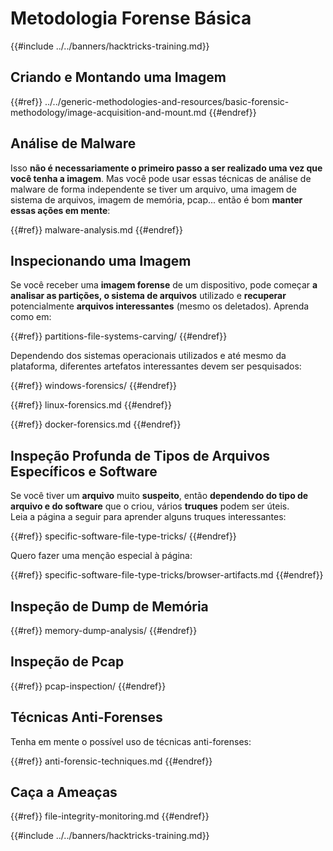 # Metodologia Forense Básica

{{#include ../../banners/hacktricks-training.md}}

## Criando e Montando uma Imagem

{{#ref}}
../../generic-methodologies-and-resources/basic-forensic-methodology/image-acquisition-and-mount.md
{{#endref}}

## Análise de Malware

Isso **não é necessariamente o primeiro passo a ser realizado uma vez que você tenha a imagem**. Mas você pode usar essas técnicas de análise de malware de forma independente se tiver um arquivo, uma imagem de sistema de arquivos, imagem de memória, pcap... então é bom **manter essas ações em mente**:

{{#ref}}
malware-analysis.md
{{#endref}}

## Inspecionando uma Imagem

Se você receber uma **imagem forense** de um dispositivo, pode começar **a analisar as partições, o sistema de arquivos** utilizado e **recuperar** potencialmente **arquivos interessantes** (mesmo os deletados). Aprenda como em:

{{#ref}}
partitions-file-systems-carving/
{{#endref}}

Dependendo dos sistemas operacionais utilizados e até mesmo da plataforma, diferentes artefatos interessantes devem ser pesquisados:

{{#ref}}
windows-forensics/
{{#endref}}

{{#ref}}
linux-forensics.md
{{#endref}}

{{#ref}}
docker-forensics.md
{{#endref}}

## Inspeção Profunda de Tipos de Arquivos Específicos e Software

Se você tiver um **arquivo** muito **suspeito**, então **dependendo do tipo de arquivo e do software** que o criou, vários **truques** podem ser úteis.\
Leia a página a seguir para aprender alguns truques interessantes:

{{#ref}}
specific-software-file-type-tricks/
{{#endref}}

Quero fazer uma menção especial à página:

{{#ref}}
specific-software-file-type-tricks/browser-artifacts.md
{{#endref}}

## Inspeção de Dump de Memória

{{#ref}}
memory-dump-analysis/
{{#endref}}

## Inspeção de Pcap

{{#ref}}
pcap-inspection/
{{#endref}}

## **Técnicas Anti-Forenses**

Tenha em mente o possível uso de técnicas anti-forenses:

{{#ref}}
anti-forensic-techniques.md
{{#endref}}

## Caça a Ameaças

{{#ref}}
file-integrity-monitoring.md
{{#endref}}

{{#include ../../banners/hacktricks-training.md}}
